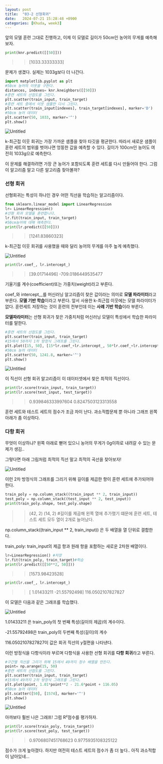 ```yaml
---
layout: post
title:  "03-2 선형회귀"
date:   2024-07-21 15:28:48 +0900
categories: [Khuda, week3]
---
```


앞의 모델 훈련 그대로 진행하고, 이제 이 모델로 길이가 50cm인 농어의 무게를 예측해보자.

```python
print(knr.predict([[50]]))
```

>> [1033.33333333]

문제가 생겼다. 실제는 1033g보다 더 나간다. 

```python
import matplotlib.pyplot as plt
#50cm 농어의 이웃을 구한다.
distances, indexes= knr.kneighbors([[50]])
#훈련 세트의 산점도를 그린다.
plt.scatter(train_input, train_target)
#훈련 세트 중에서 이웃 샘플만 다시 그린다.
plt.scatter(train_input[indexes], train_target[indexes], marker='D')
#50cm 농어 데이터
plt.scatter(50, 1033, marker='^')
plt.show()
```

![Untitled](/assets/HW1/j1.png)

k-최근접 이웃 회귀는 가장 가까운 샘플을 찾아 타깃을 평균한다. 따라서 새로운 샘플이 훈련 세트의 범위를 벗어나면 엉뚱한 값을 예측할 수 있다. 길이가 100cm인 농어도 여전히 1033g으로 예측한다.

이 문제를 해결하려면 가장 큰 농어가 포함되도록 훈련 세트를 다시 만들어야 한다. 그럼 이 알고리즘 말고 다른 알고리즘 찾아볼까?

### 선형 회귀

선형회귀는 특성이 하나인 경우 어떤 직선을 학습하는 알고리즘이다. 

```python
from sklearn.linear_model import LinearRegression
lr= LinearRegression()
#선형 회귀 모델을 훈련합니다.
lr.fit(train_input, train_target)
#50cm농어에 대해 예측한다.
print(lr.predict([[50]]))
```

>> [1241.83860323]

k-최근접 이웃 회귀를 사용했을 때와 달리 농어의 무게를 아주 높게 예측했다. 

![Untitled](/assets/HW1/j2.png)

```python
print(lr.coef_, lr.intercept_)
```

>> [39.01714496] -709.0186449535477

기울기를 계수(coefficient)또는 가중치(weight)라고 부른다. 

coef_와 intercept__를 머신러닝 알고리즘이 찾은 값이라는 의미로 **모델 파라미터**라고 부른다. **모델 기반 학습**이라고 부른다. 앞서 사용한 k-최근접 이웃에는 모델 파라미터가 없다. 훈련세트 저장하는 것이 훈련의 전부인데 이는 **사례 기반 학습**이라 부른다. 

**모델파라미터**는 선형 회귀가 찾은 가중치처럼 머신러닝 모델이 특성에서 학습한 파라미터를 말한다.

```python
#훈련 세트의 산점도를 그린다.
plt.scatter(train_input, train_target)
#15에서 50까지 1차 방정식 그래프를 그린다.
plt.plot([15, 50], [15*lr.coef_+lr.intercept_, 50*lr.coef_+lr.intercept_])
#50cm 농어 데이터
plt.scatter(50, 1241.8, marker='^')
plt.show()
```

![Untitled](/assets/HW1/j3.png)

이 직선이 선형 회귀 알고리즘이 이 데이터셋에서 찾은 최적의 직선이다. 

```python
print(lr.score(train_input, train_target))  
print(lr.score(test_input, test_target))
```

>> 0.939846333997604
0.8247503123313558

훈련 세트와 테스트 세트의 점수가 조금 차이 난다. 과소적합문제 뿐 아니라 그래프 왼쪽 아래가 좀 이상하다.

### 다항 회귀

무엇이 이상하냐? 왼쪽 아래로 뻗어 있으니 농어의 무게가 0g이하로 내려갈 수 있는 문제가 생김..

그렇다면 아래 그림처럼 최적의 직선 말고 최적의 곡선을 찾아보자! 

![Untitled](/assets/HW1/j4.png)

이런 2차 방정식의 그래프를 그리기 위해 길이를 제곱한 항이 훈련 세트에 추가되어야 한다. 

```python
train_poly = np.column_stack((train_input ** 2, train_input))
test_poly = np.column_stack((test_input ** 2, test_input))
print(train_poly.shape, test_poly.shape)
```

>>(42, 2) (14, 2) #길이를 제곱해 왼쪽 열에 추가했기 떄문에 훈련 세트, 테스트 세트 모두 열이 2개로 늘어났다.

np.column_stack((train_input ** 2, train_input)) 은 두 배열을 열 단위로 결합한다.

train_poly: train_input의 제곱 항과 원래 항을 포함하는 새로운 2차원 배열이다. 

```python
lr=LinearRegression() #저장
lr.fit(train_poly, train_target)#학습
print(lr.predict([[50**2, 50]]))
```

>> [1573.98423528]

```python
print(lr.coef_, lr.intercept_)
```

>> [  1.01433211 -21.55792498] 116.0502107827827

이 모델은 다음과 같은 그래프를 학습했다.

![Untitled](/assets/HW1/j6.png)

1.01433211 은 train_poly의 첫 번째 특성(길이의 제곱)의 계수이다.

-21.55792498은 train_poly의 두번째 특성(길이)의 계수

 116.0502107827827이 값은 회귀 직선의 y절편을 나타낸다.

이런 방정식을 다항식이라 부르며 다항식을 사용한 선형 회귀를 **다항 회귀**라고 부른다. 

```python
#구간별 직선을 그리기 위해 15에서 49까지 정수 배열을 만든다.
point= np.arange(15, 50)
#훈련 세트의 산점도를 그린다.
plt.scatter(train_input, train_target)
#15에서 49까지 2차 방정식 그래프를 그린다.
plt.plot(point, 1.01*point**2 - 21.6*point + 116.05)
#50cm 농어 데이터
plt.scatter([50], [1574], marker='^')
plt.show()
```

![Untitled](/assets/HW1/j5.png)

아까보다 훨씬 나은 그래프! 그럼 R²점수를 평가하자.

```python
print(lr.score(train_poly, train_target))
print(lr.score(test_poly, test_target))
```

>> 0.9706807451768623
0.9775935108325122

점수가 크게 높아졌다. 하지만 여전히 테스트 세트의 점수가 좀 더 높다.. 아직 과소적합이 남아있네…
